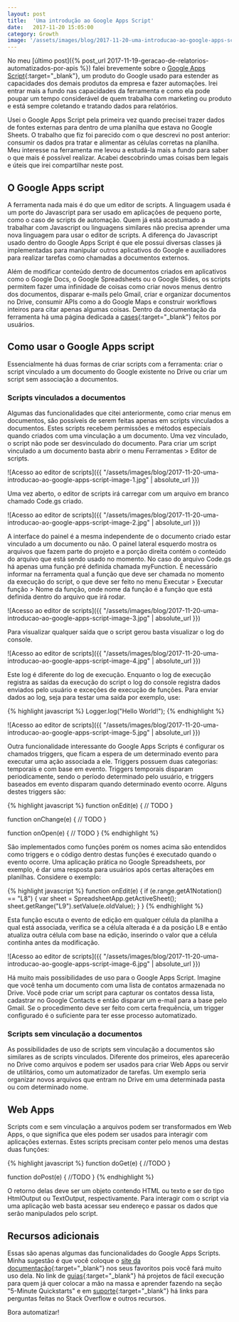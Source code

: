 ```yaml
---
layout: post
title:  'Uma introdução ao Google Apps Script'
date:   2017-11-20 15:05:00
category: Growth
image: '/assets/images/blog/2017-11-20-uma-introducao-ao-google-apps-script-featured.jpg'
---
```


No meu [último post]({% post_url 2017-11-19-geracao-de-relatorios-automatizados-por-apis %}) falei brevemente sobre o [Google Apps Script](https://www.google.com/script/){:target="\_blank"}, um produto do Google usado para estender as capacidades dos demais produtos da empresa e fazer automações. Irei entrar mais a fundo nas capacidades da ferramenta e como ela pode poupar um tempo considerável de quem trabalha com marketing ou produto e está sempre coletando e tratando dados para relatórios.

<!--more-->

Usei o Google Apps Script pela primeira vez quando precisei trazer dados de fontes externas para dentro de uma planilha que estava no Google Sheets. O trabalho que fiz foi parecido com o que descrevi no post anterior: consumir os dados pra tratar e alimentar as células corretas na planilha. Meu interesse na ferramenta me levou a estudá-la mais a fundo para saber o que mais é possível realizar. Acabei descobrindo umas coisas bem legais e úteis que irei compartilhar neste post.

## O Google Apps script

A ferramenta nada mais é do que um editor de scripts. A linguagem usada é um porte do Javascript para ser usado em aplicações de pequeno porte, como o caso de scripts de automação. Quem já está acostumado a trabalhar com Javascript ou linguagens similares não precisa aprender uma nova linguagem para usar o editor de scripts. A diferença do Javascript usado dentro do Google Apps Script é que ele possui diversas classes já implementadas para manipular outros aplicativos do Google e auxiliadores para realizar tarefas como chamadas a documentos externos.

Além de modificar conteúdo dentro de documentos criados em aplicativos como o Google Docs, o Google Spreadsheets ou o Google Slides, os scripts permitem fazer uma infinidade de coisas como criar novos menus dentro dos documentos, disparar e-mails pelo Gmail, criar e organizar documentos no Drive, consumir APIs como a do Google Maps e construir workflows inteiros para citar apenas algumas coisas. Dentro da documentação da ferramenta há uma página dedicada a [cases](https://developers.google.com/apps-script/guides/support/case-studies){:target="\_blank"} feitos por usuários.

## Como usar o Google Apps script

Essencialmente há duas formas de criar scripts com a ferramenta: criar o script vinculado a um documento do Google existente no Drive ou criar um script sem associação a documentos.

### Scripts vinculados a documentos

Algumas das funcionalidades que citei anteriormente, como criar menus em documentos, são possíveis de serem feitas apenas em scripts vinculados a documentos. Estes scripts recebem permissões e métodos especiais quando criados com uma vinculação a um documento. Uma vez vinculado, o script não pode ser desvinculado do documento. Para criar um script vinculado a um documento basta abrir o menu Ferramentas > Editor de scripts.

![Acesso ao editor de scripts]({{ "/assets/images/blog/2017-11-20-uma-introducao-ao-google-apps-script-image-1.jpg" | absolute_url }})

Uma vez aberto, o editor de scripts irá carregar com um arquivo em branco chamado Code.gs criado.

![Acesso ao editor de scripts]({{ "/assets/images/blog/2017-11-20-uma-introducao-ao-google-apps-script-image-2.jpg" | absolute_url }})

A interface do painel é a mesma independente de o documento criado estar vinculado a um documento ou não. O painel lateral esquerdo mostra os arquivos que fazem parte do projeto e a porção direita contém o conteúdo do arquivo que está sendo usado no momento. No caso do arquivo Code.gs há apenas uma função pré definida chamada myFunction. É necessário informar na ferramenta qual a função que deve ser chamada no momento da execução do script, o que deve ser feito no menu Executar > Executar função > Nome da função, onde nome da função é a função que está definida dentro do arquivo que irá rodar.

![Acesso ao editor de scripts]({{ "/assets/images/blog/2017-11-20-uma-introducao-ao-google-apps-script-image-3.jpg" | absolute_url }})

Para visualizar qualquer saída que o script gerou basta visualizar o log do console.

![Acesso ao editor de scripts]({{ "/assets/images/blog/2017-11-20-uma-introducao-ao-google-apps-script-image-4.jpg" | absolute_url }})

Este log é diferente do log de execução. Enquanto o log de execução registra as saídas da execução do script o log do console registra dados enviados pelo usuário e exceções de execução de funções. Para enviar dados ao log, seja para testar uma saída por exemplo, use:

{% highlight javascript %}
Logger.log("Hello World!");
{% endhighlight %}

![Acesso ao editor de scripts]({{ "/assets/images/blog/2017-11-20-uma-introducao-ao-google-apps-script-image-5.jpg" | absolute_url }})

Outra funcionalidade interessante do Google Apps Scripts é configurar os chamados triggers, que ficam a espera de um determinado evento para executar uma ação associada a ele. Triggers possuem duas categorias: temporais e com base em evento. Triggers temporais disparam periodicamente, sendo o período determinado pelo usuário, e triggers baseados em evento disparam quando determinado evento ocorre. Alguns destes triggers são:

{% highlight javascript %}
function onEdit(e) {
  // TODO
}

function onChange(e) {
  // TODO
}

function onOpen(e) {
  // TODO
}
{% endhighlight %}

São implementados como funções porém os nomes acima são entendidos como triggers e o código dentro destas funções é executado quando o evento ocorre. Uma aplicação prática no Google Spreadsheets, por exemplo, é dar uma resposta para usuários após certas alterações em planilhas. Considere o exemplo:

{% highlight javascript %}
function onEdit(e) {
  if (e.range.getA1Notation() == "L8") {
    var sheet = SpreadsheetApp.getActiveSheet();
    sheet.getRange("L9").setValue(e.oldValue);
  }
}
{% endhighlight %}

Esta função escuta o evento de edição em qualquer célula da planilha a qual está associada, verifica se a célula alterada é a da posição L8 e então atualiza outra célula com base na edição, inserindo o valor que a célula continha antes da modificação.

![Acesso ao editor de scripts]({{ "/assets/images/blog/2017-11-20-uma-introducao-ao-google-apps-script-image-6.jpg" | absolute_url }})

Há muito mais possibilidades de uso para o Google Apps Script. Imagine que você tenha um documento com uma lista de contatos armazenada no Drive. Você pode criar um script para capturar os contatos dessa lista, cadastrar no Google Contacts e então disparar um e-mail para a base pelo Gmail. Se o procedimento deve ser feito com certa frequência, um trigger configurado é o suficiente para ter esse processo automatizado.

### Scripts sem vinculação a documentos

As possibilidades de uso de scripts sem vinculação a documentos são similares as de scripts vinculados. Diferente dos primeiros, eles aparecerão no Drive como arquivos e podem ser usados para criar Web Apps ou servir de utilitários, como um automatizador de tarefas. Um exemplo seria organizar novos arquivos que entram no Drive em uma determinada pasta ou com determinado nome.

## Web Apps

Scripts com e sem vinculação a arquivos podem ser transformados em Web Apps, o que significa que eles podem ser usados para interagir com aplicações externas. Estes scripts precisam conter pelo menos uma destas duas funções:

{% highlight javascript %}
function doGet(e) {
  //TODO
}

function doPost(e) {
  //TODO
}
{% endhighlight %}

O retorno delas deve ser um objeto contendo HTML ou texto e ser do tipo HtmlOutput ou TextOutput, respectivamente. Para interagir com o script via uma aplicação web basta acessar seu endereço e passar os dados que serão manipulados pelo script.

## Recursos adicionais

Essas são apenas algumas das funcionalidades do Google Apps Scripts. Minha sugestão é que você coloque o [site da documentação](https://developers.google.com/apps-script/){:target="\_blank"} nos seus favoritos pois você fará muito uso dela. No link de [guias](https://developers.google.com/apps-script/overview){:target="\_blank"} há projetos de fácil execução para quem já quer colocar a mão na massa e aprender fazendo na seção "5-Minute Quickstarts" e em [suporte](https://developers.google.com/apps-script/support){:target="\_blank"} há links para perguntas feitas no Stack Overflow e outros recursos.

Bora automatizar!
